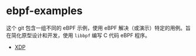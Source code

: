 # ebpf-examples

这个 git 包含一组不同的 eBPF 示例，使用 eBPF 解决（或演示）特定的用例。旨在简化原型设计和开发，使用 `libbpf` 编写 C 代码 eBPF 程序。

- [XDP](./01-xdp)
